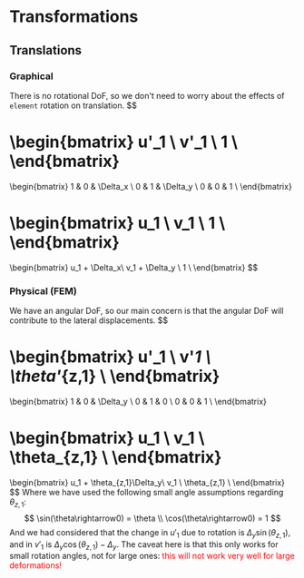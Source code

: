 # Transformations
## Translations
### Graphical
There is no rotational DoF, so we don't need to worry about the effects of `element` rotation on translation.
$$

   \begin{bmatrix}
   u'_1 \\
   v'_1 \\
   1 \\
   \end{bmatrix}
   =
   \begin{bmatrix}
   1 & 0 & \Delta_x \\
   0 & 1 & \Delta_y \\
   0 & 0 & 1 \\
   \end{bmatrix}

   \begin{bmatrix}
   u_1 \\
   v_1 \\
   1 \\
   \end{bmatrix}
   =

   \begin{bmatrix}
   u_1 + \Delta_x\\
   v_1 + \Delta_y \\
   1 \\
   \end{bmatrix}
$$
### Physical (FEM)
We have an angular DoF, so our main concern is that the angular DoF will contribute to the lateral displacements.
$$

   \begin{bmatrix}
   u'_1 \\
   v'_1 \\
   \theta'_{z,1} \\
   \end{bmatrix}
   =
   \begin{bmatrix}
   1 & 0 & \Delta_y \\
   0 & 1 & 0 \\
   0 & 0 & 1 \\
   \end{bmatrix}

   \begin{bmatrix}
   u_1 \\
   v_1 \\
   \theta_{z,1} \\
   \end{bmatrix}
   =

   \begin{bmatrix}
   u_1 + \theta_{z,1}\Delta_y\\
   v_1 \\
   \theta_{z,1} \\
   \end{bmatrix}
$$
Where we have used the following small angle assumptions regarding $\theta_{z,1}$:
$$
\sin(\theta\rightarrow0) = \theta
\\
\cos(\theta\rightarrow0) = 1
$$
And we had considered that the change in $u'_1$ due to rotation is $\Delta_y\sin(\theta_{z,1})$, and in $v'_1$ is $\Delta_y\cos(\theta_{z,1}) - \Delta_y$. The caveat here is that this only works for small rotation angles, not for large ones: <span style="color:red;">this will not work very well for large deformations!</span>
